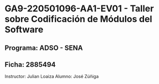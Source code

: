 # GA9-220501096-AA1-EV01 - Taller sobre Codificación de Módulos del Software</h1>
## Programa: ADSO - SENA
## Ficha:</strong> 2885494
Instructor: Julian Loaiza
Alumno: José Zúñiga

